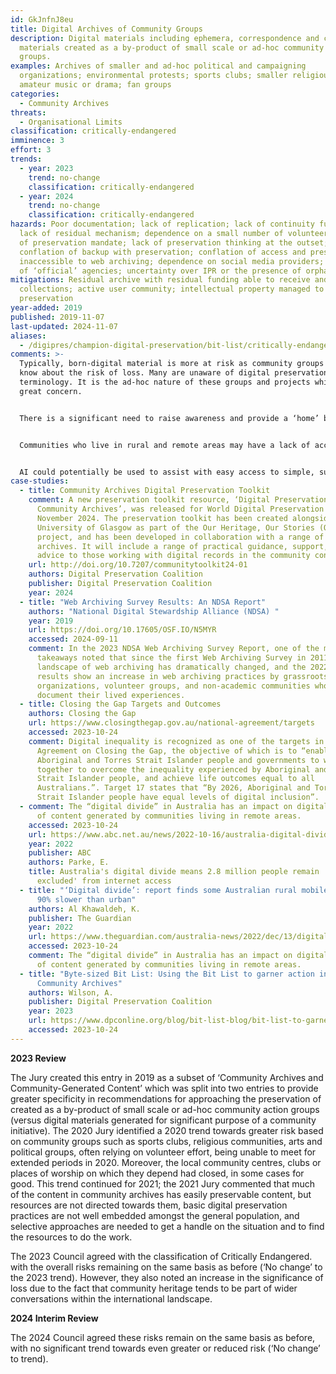 ```yaml
---
id: GkJnfnJ8eu
title: Digital Archives of Community Groups
description: Digital materials including ephemera, correspondence and campaign
  materials created as a by-product of small scale or ad-hoc community action
  groups.
examples: Archives of smaller and ad-hoc political and campaigning
  organizations; environmental protests; sports clubs; smaller religious groups;
  amateur music or drama; fan groups
categories:
  - Community Archives
threats:
  - Organisational Limits
classification: critically-endangered
imminence: 3
effort: 3
trends:
  - year: 2023
    trend: no-change
    classification: critically-endangered
  - year: 2024
    trend: no-change
    classification: critically-endangered
hazards: Poor documentation; lack of replication; lack of continuity funding;
  lack of residual mechanism; dependence on a small number of volunteers, lack
  of preservation mandate; lack of preservation thinking at the outset;
  conflation of backup with preservation; conflation of access and preservation;
  inaccessible to web archiving; dependence on social media providers; distrust
  of ‘official’ agencies; uncertainty over IPR or the presence of orphaned works
mitigations: Residual archive with residual funding able to receive and support
  collections; active user community; intellectual property managed to enable
  preservation
year-added: 2019
published: 2019-11-07
last-updated: 2024-11-07
aliases:
  - /digipres/champion-digital-preservation/bit-list/critically-endangered/bitlist-community-groups
comments: >-
  Typically, born-digital material is more at risk as community groups may not
  know about the risk of loss. Many are unaware of digital preservation
  terminology. It is the ad-hoc nature of these groups and projects which is of
  great concern.


  There is a significant need to raise awareness and provide a ‘home’ but also to do so with sufficient sensitivity so as to ensure community groups remain in control of their own material.


  Communities who live in rural and remote areas may have a lack of access to services such as broadband connectivity, which is a well-reported issue and is often referred to as the ‘digital divide’. Inadequate internet connectivity would diminish the capacity for these communities to access digital preservation solutions, such as cloud storage for digital assets. This is especially prevalent with personal photos and videos on mobile phones as possession of a mobile phone does not necessarily mean the user has adequate internet connectivity to be able to upload videos to web-based platforms.


  AI could potentially be used to assist with easy access to simple, succinct explanations and principles of digital preservation and archiving solutions which would give these communities a wider understanding of the work being done and empower them to be able to do minimum digital preservation themselves.
case-studies:
  - title: Community Archives Digital Preservation Toolkit
    comment: A new preservation toolkit resource, ‘Digital Preservation for
      Community Archives’, was released for World Digital Preservation Day on 7
      November 2024. The preservation toolkit has been created alongside the
      University of Glasgow as part of the Our Heritage, Our Stories (OHOS)
      project, and has been developed in collaboration with a range of community
      archives. It will include a range of practical guidance, support, and
      advice to those working with digital records in the community context.
    url: http://doi.org/10.7207/communitytoolkit24-01
    authors: Digital Preservation Coalition
    publisher: Digital Preservation Coalition
    year: 2024
  - title: "Web Archiving Survey Results: An NDSA Report"
    authors: "National Digital Stewardship Alliance (NDSA) "
    year: 2019
    url: https://doi.org/10.17605/OSF.IO/N5MYR
    accessed: 2024-09-11
    comment: In the 2023 NDSA Web Archiving Survey Report, one of the major
      takeaways noted that since the first Web Archiving Survey in 2011, the
      landscape of web archiving has dramatically changed, and the 2022 survey
      results show an increase in web archiving practices by grassroots
      organizations, volunteer groups, and non-academic communities who seek to
      document their lived experiences.
  - title: Closing the Gap Targets and Outcomes
    authors: Closing the Gap
    url: https://www.closingthegap.gov.au/national-agreement/targets
    accessed: 2023-10-24
    comment: Digital inequality is recognized as one of the targets in the National
      Agreement on Closing the Gap, the objective of which is to “enable
      Aboriginal and Torres Strait Islander people and governments to work
      together to overcome the inequality experienced by Aboriginal and Torres
      Strait Islander people, and achieve life outcomes equal to all
      Australians.”. Target 17 states that “By 2026, Aboriginal and Torres
      Strait Islander people have equal levels of digital inclusion”.
  - comment: The “digital divide” in Australia has an impact on digital preservation
      of content generated by communities living in remote areas.
    accessed: 2023-10-24
    url: https://www.abc.net.au/news/2022-10-16/australia-digital-divide-millions-cannot-access-internet/101498042
    year: 2022
    publisher: ABC
    authors: Parke, E.
    title: Australia's digital divide means 2.8 million people remain 'highly
      excluded' from internet access
  - title: "‘Digital divide’: report finds some Australian rural mobile data speeds
      90% slower than urban"
    authors: Al Khawaldeh, K.
    publisher: The Guardian
    year: 2022
    url: https://www.theguardian.com/australia-news/2022/dec/13/digital-divide-report-finds-some-australian-rural-mobile-data-speeds-90-slower-than-urban
    accessed: 2023-10-24
    comment: The “digital divide” in Australia has an impact on digital preservation
      of content generated by communities living in remote areas.
  - title: "Byte-sized Bit List: Using the Bit List to garner action in support of
      Community Archives"
    authors: Wilson, A.
    publisher: Digital Preservation Coalition
    year: 2023
    url: https://www.dpconline.org/blog/bit-list-blog/bit-list-to-garner-action
    accessed: 2023-10-24
---
```

**2023 Review**

The Jury created this entry in 2019 as a subset of ‘Community Archives and Community-Generated Content’ which was split into two entries to provide greater specificity in recommendations for approaching the preservation of created as a by-product of small scale or ad-hoc community action groups (versus digital materials generated for significant purpose of a community initiative). The 2020 Jury identified a 2020 trend towards greater risk based on community groups such as sports clubs, religious communities, arts and political groups, often relying on volunteer effort, being unable to meet for extended periods in 2020. Moreover, the local community centres, clubs or places of worship on which they depend had closed, in some cases for good. This trend continued for 2021; the 2021 Jury commented that much of the content in community archives has easily preservable content, but resources are not directed towards them, basic digital preservation practices are not well embedded amongst the general population, and selective approaches are needed to get a handle on the situation and to find the resources to do the work.

The 2023 Council agreed with the classification of Critically Endangered. with the overall risks remaining on the same basis as before (‘No change’ to the 2023 trend). However, they also noted an increase in the significance of loss due to the fact that community heritage tends to be part of wider conversations within the international landscape.

**2024 Interim Review**

The 2024 Council agreed these risks remain on the same basis as before, with no significant trend towards even greater or reduced risk (‘No change’ to trend).
